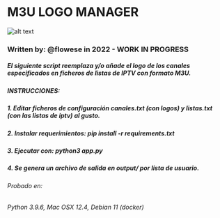 # M3U LOGO MANAGER
![alt text]([http://url/to/img.png](http://89.163.153.39:5100/api/v2/m3umgr/tvlogos/hubi-iptv.png))
### Written by: @flowese in 2022 - WORK IN PROGRESS

##### El siguiente script reemplaza y/o añade el logo de los canales especificados en ficheros de listas de IPTV con formato M3U.

##### INSTRUCCIONES:
##### 1. Editar ficheros de configuración canales.txt (con logos) y listas.txt (con las listas de iptv) al gusto.
##### 2. Instalar requerimientos: pip install -r requirements.txt
##### 3. Ejecutar con: python3 app.py
##### 4. Se genera un archivo de salida en output/ por lista de usuario.

###### Probado en:
###### Python 3.9.6, Mac OSX 12.4, Debian 11 (docker)
